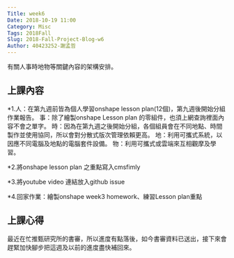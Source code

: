 ```yaml
---
Title: week6
Date: 2018-10-19 11:00
Category: Misc
Tags: 2018Fall
Slug: 2018-Fall-Project-Blog-w6
Author: 40423252-謝孟哲
---
```


有關人事時地物等關鍵內容的架構安排。

<!-- PELICAN_END_SUMMARY -->

上課內容
----

*1.人：在第九週前皆為個人學習onshape lesson plan(12個)，第九週後開始分組作業報告。
事：除了繪製onshape Lesson plan 的零組件，也須上網查詢裡面內容不會之單字。
時：因為在第九週之後開始分組，各個組員會在不同地點、時間製作並使用協同，所以會對分散式版次管理依賴更高。
地：利用可攜式系統，以因應不同電腦及地點的電腦套件設備。
物：利用可攜式或雲端來互相觀摩及學習。

*2.將onshape lesson plan 之重點寫入cmsfimly

*3.將youtube video 連結放入github issue

*4.回家作業：繪製onshape week3 homework、練習Lesson plan重點

上課心得
----

最近在忙推甄研究所的書審，所以進度有點落後，如今書審資料已送出，接下來會趕緊加快腳步把這週及以前的進度盡快補回來。


